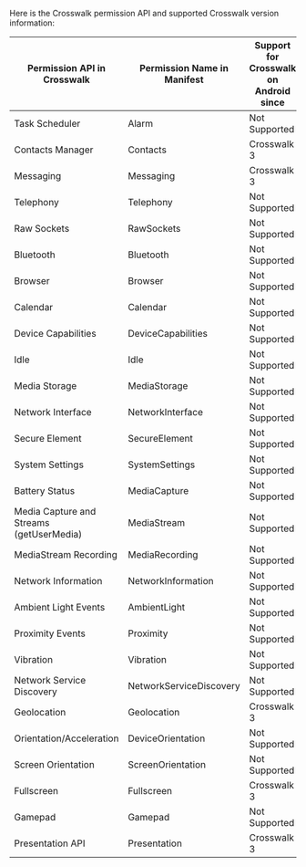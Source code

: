 Here is the Crosswalk permission API and supported Crosswalk version information:

|Permission API in Crosswalk|Permission Name in Manifest|Support for Crosswalk on Android since |Support for Crosswalk on Tizen since |
-------------|--------------|--------------|--------------
|Task Scheduler|Alarm|Not Supported||
|Contacts Manager|Contacts|Crosswalk 3||
|Messaging|Messaging|Crosswalk 3||
|Telephony|Telephony|Not Supported||
|Raw Sockets|RawSockets|Not Supported||
|Bluetooth|Bluetooth|Not Supported||
|Browser|Browser|Not Supported||
|Calendar|Calendar|Not Supported||
|Device Capabilities|DeviceCapabilities|Not Supported||
|Idle|Idle|Not Supported||
|Media Storage|MediaStorage|Not Supported||
|Network Interface|NetworkInterface|Not Supported||
|Secure Element|SecureElement|Not Supported||
|System Settings|SystemSettings|Not Supported||
|Battery Status|MediaCapture|Not Supported||
|Media Capture and Streams (getUserMedia)|MediaStream|Not Supported||
|MediaStream Recording|MediaRecording|Not Supported||
|Network Information|NetworkInformation|Not Supported||
|Ambient Light Events|AmbientLight|Not Supported||
|Proximity Events|Proximity|Not Supported||
|Vibration|Vibration|Not Supported||
|Network Service Discovery|NetworkServiceDiscovery|Not Supported||
|Geolocation|Geolocation|Crosswalk 3||
|Orientation/Acceleration|DeviceOrientation|Not Supported||
|Screen Orientation|ScreenOrientation|Not Supported||
|Fullscreen|Fullscreen|Crosswalk 3||
|Gamepad|Gamepad|Not Supported||
|Presentation API|Presentation|Crosswalk 3||